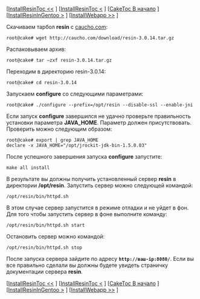 [[InstallResinToc <<](.md) ] [[InstallResinToc <](.md) ] [[CakeToc В начало](.md) ] [[InstallResinInGentoo >](.md) ] [[InstallWebapp >>](.md) ]

Скачиваем тарбол **resin** с [caucho.com](http://caucho.com/):

```
root@cake# wget http://caucho.com/download/resin-3.0.14.tar.gz
```

Распаковываем архив:
```
root@cake# tar –zxf resin-3.0.14.tar.gz
```

Переходим в директорию resin-3.0.14:
```
root@cake# cd resin-3.0.14
```

Запускаем **configure** со следующими параметрами:
```
root@cake# ./configure --prefix=/opt/resin --disable-ssl --enable-jni
```

Если запуск **configure** завершился не удачно проверьте правильность установки параметра **JAVA\_HOME**.
Параметр должен присутствовать. Проверить можно следующим образом:
```
root@cake# export | grep JAVA_HOME
declare -x JAVA_HOME="/opt/jrockit-jdk-bin-1.5.0.03"
```

После успешного завершения запуска **configure** запустите:
```
make all install
```

В результате вы должны получить установленный сервер **resin** в директории **/opt/resin**. Запустить сервер можно следующей командой:
```
/opt/resin/bin/httpd.sh
```

В этом случае сервер запустится в режиме отладки и не уйдет в фон. Для того чтобы запустить сервер в фоне выполните команду:
```
/opt/resin/bin/httpd.sh start
```

Остановить сервер можно командой:
```
/opt/resin/bin/httpd.sh stop
```

После запуска сервера зайдите по адресу **`http://ваш-ip:8080/`**.
Если вы все правильно сделали вы должны будете увидеть страничку документации сервера **resin**.

[[InstallResinToc <<](.md) ] [[InstallResinToc <](.md) ] [[CakeToc В начало](.md) ] [[InstallResinInGentoo >](.md) ] [[InstallWebapp >>](.md) ]